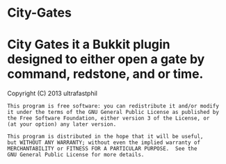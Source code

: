 City-Gates
==========

City Gates it a Bukkit plugin designed to either open a gate by command, redstone, and or time.
==========
 
 Copyright (C) 2013  ultrafastphil

    This program is free software: you can redistribute it and/or modify
    it under the terms of the GNU General Public License as published by
    the Free Software Foundation, either version 3 of the License, or
    (at your option) any later version.

    This program is distributed in the hope that it will be useful,
    but WITHOUT ANY WARRANTY; without even the implied warranty of
    MERCHANTABILITY or FITNESS FOR A PARTICULAR PURPOSE.  See the
    GNU General Public License for more details.
